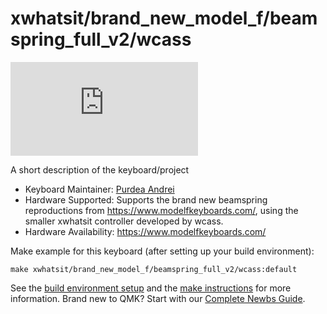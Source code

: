 # xwhatsit/brand_new_model_f/beamspring_full_v2/wcass

![xwhatsit/brand_new_model_f/beamspring_full_v2/wcass](https://deskthority.net/download/file.php?id=70238)

A short description of the keyboard/project

* Keyboard Maintainer: [Purdea Andrei](https://github.com/purdeaandrei)
* Hardware Supported: Supports the brand new beamspring reproductions from https://www.modelfkeyboards.com/, using the smaller xwhatsit controller developed by wcass.
* Hardware Availability: https://www.modelfkeyboards.com/

Make example for this keyboard (after setting up your build environment):

    make xwhatsit/brand_new_model_f/beamspring_full_v2/wcass:default

See the [build environment setup](https://docs.qmk.fm/#/getting_started_build_tools) and the [make instructions](https://docs.qmk.fm/#/getting_started_make_guide) for more information. Brand new to QMK? Start with our [Complete Newbs Guide](https://docs.qmk.fm/#/newbs).
